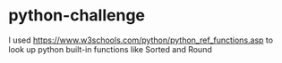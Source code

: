# python-challenge
I used https://www.w3schools.com/python/python_ref_functions.asp to look up python built-in functions like Sorted and Round
